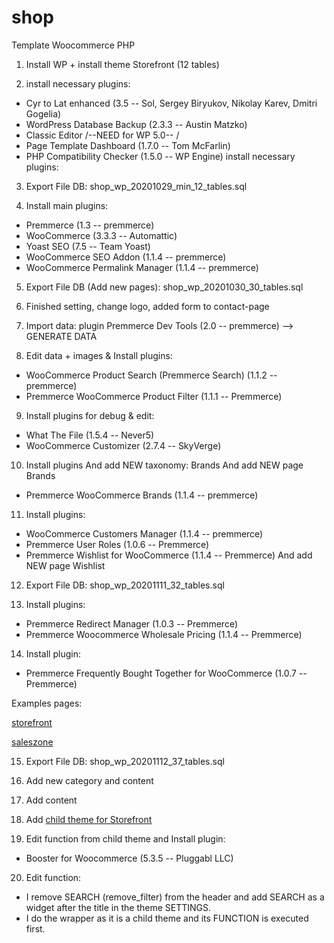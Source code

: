 # shop
Template Woocommerce PHP

1. Install WP + install theme Storefront (12 tables)

2. install necessary plugins:
* Cyr to Lat enhanced  (3.5 -- Sol, Sergey Biryukov, Nikolay Karev, Dmitri Gogelia)
* WordPress Database Backup (2.3.3 -- Austin Matzko)
* Classic Editor /--NEED for WP 5.0-- /
* Page Template Dashboard (1.7.0 -- Tom McFarlin)
* PHP Compatibility Checker (1.5.0 -- WP Engine)
install necessary plugins:

3. Export File DB: shop_wp_20201029_min_12_tables.sql

4. Install main plugins:
* Premmerce (1.3 -- premmerce)
* WooCommerce (3.3.3 -- Automattic)
* Yoast SEO (7.5 -- Team Yoast)
* WooCommerce SEO Addon (1.1.4 -- premmerce)
* WooCommerce Permalink Manager (1.1.4 -- premmerce)

5. Export File DB (Add new pages): shop_wp_20201030_30_tables.sql

6. Finished setting, change logo, added form to contact-page

7. Import data:  plugin Premmerce Dev Tools (2.0 -- premmerce) --> GENERATE DATA

8. Edit data + images & Install plugins:
* WooCommerce Product Search (Premmerce  Search) (1.1.2 -- premmerce)
* Premmerce WooCommerce Product Filter (1.1.1 -- Premmerce)

9. Install plugins for debug & edit:
* What The File (1.5.4 -- Never5)
* WooCommerce Customizer (2.7.4 -- SkyVerge)

10. Install plugins And add NEW taxonomy: Brands And add NEW page Brands
*  Premmerce WooCommerce Brands (1.1.4 -- premmerce)

11. Install plugins:
* WooCommerce Customers Manager (1.1.4 -- premmerce)
* Premmerce User Roles (1.0.6 -- Premmerce)
* Premmerce Wishlist for WooCommerce (1.1.4 -- Premmerce) And add NEW page Wishlist

12. Export File DB: shop_wp_20201111_32_tables.sql

13. Install plugins:
* Premmerce Redirect Manager (1.0.3 -- Premmerce)
* Premmerce Woocommerce Wholesale Pricing (1.1.4 -- Premmerce)

14. Install plugin:
* Premmerce Frequently Bought Together for WooCommerce (1.0.7 -- Premmerce)

Examples pages:

[storefront](https://storefront.premmerce.com/apple-iphone-64gb-x/)

[saleszone](https://saleszone.premmerce.com/apple-iphone-64gb-x/)

15. Export File DB: shop_wp_20201112_37_tables.sql

16. Add new category and content

17. Add content

18. Add [child theme for Storefront](https://github.com/stuartduff/storefront-child-theme)

19. Edit function from child theme and Install plugin:
* Booster for Woocommerce (5.3.5 -- Pluggabl LLC)

20. Edit function:
* I remove SEARCH (remove_filter) from the header and add SEARCH as a widget after the title in the theme SETTINGS.
* I do the wrapper as it is a child theme and its FUNCTION is executed first.

